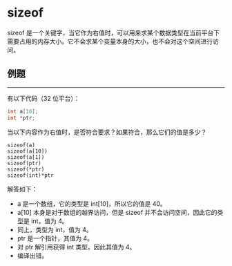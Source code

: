# sizeof

sizeof 是一个关键字，当它作为右值时，可以用来求某个数据类型在当前平台下需要占用的内存大小。它不会求某个变量本身的大小，也不会对这个空间进行访问。

## 例题

---

有以下代码（32 位平台）：

```cpp
int a[10];
int *ptr;
```

当以下内容作为右值时，是否符合要求？如果符合，那么它们的值是多少？

    sizeof(a)
    sizeof(a[10])
    sizeof(a[1])
    sizeof(ptr)
    sizeof(*ptr)
    sizeof(int)*ptr

解答如下：

* a 是一个数组，它的类型是 int[10]，所以它的值是 40。
* a[10] 本身是对于数组的越界访问，但是 sizeof 并不会访问空间，因此它的类型是 int，值为 4。
* 同上，类型为 int，值为 4。
* ptr 是一个指针，其值为 4。
* 对 ptr 解引用获得 int 类型，因此其值为 4。
* 编译出错。
